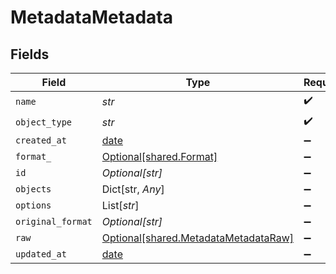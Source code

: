 # MetadataMetadata


## Fields

| Field                                                                              | Type                                                                               | Required                                                                           | Description                                                                        |
| ---------------------------------------------------------------------------------- | ---------------------------------------------------------------------------------- | ---------------------------------------------------------------------------------- | ---------------------------------------------------------------------------------- |
| `name`                                                                             | *str*                                                                              | :heavy_check_mark:                                                                 | N/A                                                                                |
| `object_type`                                                                      | *str*                                                                              | :heavy_check_mark:                                                                 | N/A                                                                                |
| `created_at`                                                                       | [date](https://docs.python.org/3/library/datetime.html#date-objects)               | :heavy_minus_sign:                                                                 | N/A                                                                                |
| `format_`                                                                          | [Optional[shared.Format]](../../models/shared/format_.md)                          | :heavy_minus_sign:                                                                 | N/A                                                                                |
| `id`                                                                               | *Optional[str]*                                                                    | :heavy_minus_sign:                                                                 | N/A                                                                                |
| `objects`                                                                          | Dict[str, *Any*]                                                                   | :heavy_minus_sign:                                                                 | N/A                                                                                |
| `options`                                                                          | List[*str*]                                                                        | :heavy_minus_sign:                                                                 | N/A                                                                                |
| `original_format`                                                                  | *Optional[str]*                                                                    | :heavy_minus_sign:                                                                 | N/A                                                                                |
| `raw`                                                                              | [Optional[shared.MetadataMetadataRaw]](../../models/shared/metadatametadataraw.md) | :heavy_minus_sign:                                                                 | N/A                                                                                |
| `updated_at`                                                                       | [date](https://docs.python.org/3/library/datetime.html#date-objects)               | :heavy_minus_sign:                                                                 | N/A                                                                                |